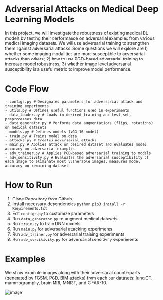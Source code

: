 # Adversarial Attacks on Medical Deep Learning Models

In this project, we will investigate the robustness of existing medical DL models by testing their performance on adversarial examples from various medical imaging datasets. We will use adversarial training to strengthen them against adversarial attacks. Some questions we will explore are 1) whether some imaging modalities are more susceptible to adversarial attacks than others; 2) how to use PGD-based adversarial training to increase model robustness; 3) whether image level adversarial susceptibility is a useful metric to improve model performance.

# Code Flow
```
- configs.py # Designates parameters for adversarial attack and training experiments
- utils.py # Defines useful functions used in experiments
- data_loader.py # Loads in desired training and test set, preprocesses data
- data_generator.py # Performs data augmentations (flips, rotations) on medical datasets
- models.py # Defines models (VGG-16 model)
- train.py # Trains model on data
- attacks.py # Creates adversarial attacks
- main.py # Applies attack on desired dataset and evaluates model accuracy on adversarial examples
- adv_trainer.py # Applies PGD-based adversarial training to models
- adv_sensitivity.py # Evaluates the adversarial susceptibility of each image to eliminate most vulnerable images, measures model accuracy on remaining dataset
 ```

# How to Run
1. Clone Repository from Github
2. Install necessary dependencies ```python pip3 install -r Requirements.txt```
3. Edit ```configs.py``` to customize parameters 
4. Run ```data_generator.py``` to augment medical datasets
5. Run ``` train.py ``` to train DNN models
6. Run ``` main.py ``` for adversarial attacking experiments
7. Run ```adv_trainer.py``` for adversarial training experiments
8. Run ```adv_sensitivity.py``` for adversarial sensitivity experiments

# Examples
We show example images along with their adversarial counterparts (generated by FGSM, PGD, BIM attacks) from each our datasets: lung CT, mammogramphy, brain MRI, MNIST, and CIFAR-10. 

![image](https://user-images.githubusercontent.com/64549018/105315197-f6da9000-5b8c-11eb-989b-f5ab1359114f.png)
